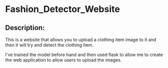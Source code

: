 # Fashion_Detector_Website

## Description:

This is a website that allows you to upload a clothing item image to 
it and then it will try and detect the clothing item.

I've trained the model before hand and then used flask to allow me to 
create the web application to allow users to upload the images.
